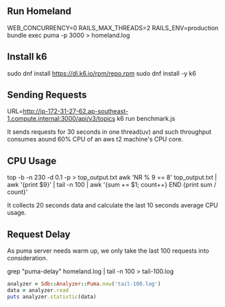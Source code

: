 ## Run Homeland
WEB_CONCURRENCY=0 RAILS_MAX_THREADS=2 RAILS_ENV=production bundle exec puma -p 3000 > homeland.log

## Install k6
sudo dnf install https://dl.k6.io/rpm/repo.rpm
sudo dnf install -y k6

## Sending Requests
URL=http://ip-172-31-27-62.ap-southeast-1.compute.internal:3000/api/v3/topics k6 run benchmark.js

It sends requests for 30 seconds in one thread(uv) and such throughput consumes aound 60% CPU of an aws t2 machine's CPU core.

## CPU Usage
top -b -n 230 -d 0.1 -p <PID> > top_output.txt
awk 'NR % 9 == 8' top_output.txt | awk '{print $9}' | tail -n 100 | awk '{sum += $1; count++} END {print sum / count}'

It collects 20 seconds data and calculate the last 10 seconds average CPU usage.

## Request Delay
As puma server needs warm up, we only take the last 100 requests into consideration.

grep "puma-delay" homeland.log | tail -n 100 > tail-100.log

```ruby
analyzer = Sdb::Analyzer::Puma.new('tail-100.log')
data = analyzer.read
puts analyzer.statistic(data)
```
